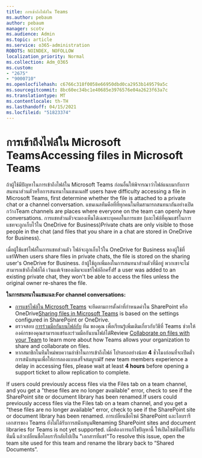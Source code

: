 ```yaml
---
title: การเข้าถึงไฟล์ใน Teams
ms.author: pebaum
author: pebaum
manager: scotv
ms.audience: Admin
ms.topic: article
ms.service: o365-administration
ROBOTS: NOINDEX, NOFOLLOW
localization_priority: Normal
ms.collection: Adm_O365
ms.custom:
- "2675"
- "9000710"
ms.openlocfilehash: c6766c318f0058e66950dbd0ca2953b149579a5c
ms.sourcegitcommit: 8bc60ec34bc1e40685e3976576e04a2623f63a7c
ms.translationtype: MT
ms.contentlocale: th-TH
ms.lasthandoff: 04/15/2021
ms.locfileid: "51823374"
---
```

# <a name="accessing-files-in-microsoft-teams"></a><span data-ttu-id="17044-102">การเข้าถึงไฟล์ใน Microsoft Teams</span><span class="sxs-lookup"><span data-stu-id="17044-102">Accessing files in Microsoft Teams</span></span>

<span data-ttu-id="17044-103">ถ้าผู้ใช้มีปัญหาในการเข้าถึงไฟล์ใน Microsoft Teams ก่อนอื่นให้พิจารณาว่าไฟล์แนบมากับการสนทนาส่วนตัวหรือการสนทนาในแชนเนล</span><span class="sxs-lookup"><span data-stu-id="17044-103">If users have difficulty accessing a file in Microsoft Teams, first determine whether the file is attached to a private chat or a channel conversation.</span></span> <span data-ttu-id="17044-104">แชนเนลทีมคือที่ที่ทุกคนในทีมสามารถสนทนากันอย่างเปิดกว้าง</span><span class="sxs-lookup"><span data-stu-id="17044-104">Team channels are places where everyone on the team can openly have conversations.</span></span> <span data-ttu-id="17044-105">การแชทส่วนตัวจะมองเห็นได้เฉพาะบุคคลในการแชท (และไฟล์ที่คุณแชร์ในการแชทจะถูกเก็บไว้ใน OneDrive for Business)</span><span class="sxs-lookup"><span data-stu-id="17044-105">Private chats are only visible to those people in the chat (and files that you share in a chat are stored in OneDrive for Business).</span></span>

<span data-ttu-id="17044-106">เมื่อผู้ใช้แชร์ไฟล์ในการแชทส่วนตัว ไฟล์จะถูกเก็บไว้ใน OneDrive for Business ของผู้ใช้ที่แชร์</span><span class="sxs-lookup"><span data-stu-id="17044-106">When users share files in private chats, the file is stored on the sharing user's OneDrive for Business.</span></span> <span data-ttu-id="17044-107">ถ้าผู้ใช้ถูกเพิ่มลงในการสนทนาส่วนตัวที่มีอยู่ พวกเขาจะไม่สามารถเข้าถึงไฟล์ได้ เว้นแต่เจ้าของเดิมจะแชร์ไฟล์อีกครั้ง</span><span class="sxs-lookup"><span data-stu-id="17044-107">If a user was added to an existing private chat, they won't be able to access the files unless the original owner re-shares the file.</span></span>    

<span data-ttu-id="17044-108">**ในการสนทนาในแชนเนล:**</span><span class="sxs-lookup"><span data-stu-id="17044-108">**For channel conversations:**</span></span>

- <span data-ttu-id="17044-109">[การแชร์ไฟล์ใน Microsoft Teams](https://docs.microsoft.com/MicrosoftTeams/sharing-files-in-teams) จะยึดตามการตั้งค่าที่กําหนดค่าใน SharePoint หรือ OneDrive</span><span class="sxs-lookup"><span data-stu-id="17044-109">[Sharing files in Microsoft Teams](https://docs.microsoft.com/MicrosoftTeams/sharing-files-in-teams) is based on the settings configured in SharePoint or OneDrive.</span></span> 
- <span data-ttu-id="17044-110">ตรวจสอบ [การร่วมมือกันบนไฟล์กับ](https://support.office.com/article/Collaborate-on-files-with-your-Team-9b200289-dbac-4823-85bd-628a5c7bb0ae) ทีม ของคุณ เพื่อเรียนรู้เพิ่มเติมเกี่ยวกับวิธีที่ Teams ช่วยให้องค์กรของคุณสามารถแชร์และร่วมมือกันบนไฟล์ได้</span><span class="sxs-lookup"><span data-stu-id="17044-110">Review [Collaborate on files with your Team](https://support.office.com/article/Collaborate-on-files-with-your-Team-9b200289-dbac-4823-85bd-628a5c7bb0ae) to learn more about how Teams allows your organization to share and collaborate on files.</span></span> 
- <span data-ttu-id="17044-111">หากสมาชิกในทีมใหม่พบความล่าช้าในการเข้าถึงไฟล์ โปรดรออย่างน้อย **4** ชั่วโมงก่อนที่จะเปิดตั๋วการสนับสนุนเพื่อให้การลองแบบเสร็จสมบูรณ์</span><span class="sxs-lookup"><span data-stu-id="17044-111">If new team members experience a delay in accessing files, please wait at least **4 hours** before opening a support ticket to allow replication to complete.</span></span> 

<span data-ttu-id="17044-112">If users could previously access files via the Files tab on a team channel, and you get a "these files are no longer available" error, check to see if the SharePoint site or document library has been renamed.</span><span class="sxs-lookup"><span data-stu-id="17044-112">If users could previously access files via the Files tab on a team channel, and you get a "these files are no longer available" error, check to see if the SharePoint site or document library has been renamed.</span></span> <span data-ttu-id="17044-113">การเปลี่ยนชื่อไซต์ SharePoint และไลบรารีเอกสารของ Teams ยังไม่ได้รับการสนับสนุน</span><span class="sxs-lookup"><span data-stu-id="17044-113">Renaming SharePoint sites and document libraries for Teams is not yet supported.</span></span> <span data-ttu-id="17044-114">เมื่อต้องการแก้ไขปัญหานี้ ให้เปิดไซต์ทีมที่ใช้กับทีมนี้ แล้วเปลี่ยนชื่อไลบรารีกลับไปเป็น "เอกสารที่แชร์"</span><span class="sxs-lookup"><span data-stu-id="17044-114">To resolve this issue, open the team site used for this team and rename the library back to “Shared Documents”.</span></span>